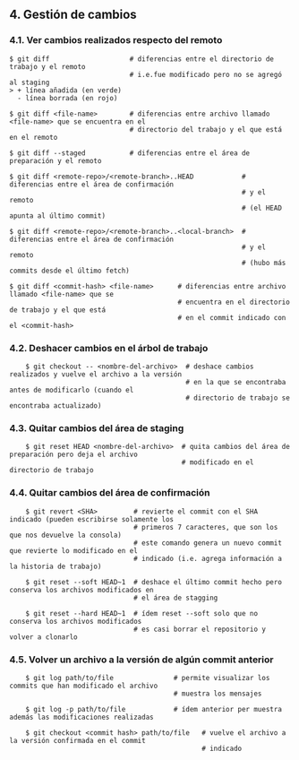 ## 4. Gestión de cambios

### 4.1. Ver cambios realizados respecto del remoto

    $ git diff                    # diferencias entre el directorio de trabajo y el remoto
                                  # i.e.fue modificado pero no se agregó al staging
    > + línea añadida (en verde)
      - línea borrada (en rojo)

    $ git diff <file-name>        # diferencias entre archivo llamado <file-name> que se encuentra en el
                                  # directorio del trabajo y el que está en el remoto

    $ git diff --staged           # diferencias entre el área de preparación y el remoto

    $ git diff <remote-repo>/<remote-branch>..HEAD            # diferencias entre el área de confirmación
                                                              # y el remoto
                                                              # (el HEAD apunta al último commit)

    $ git diff <remote-repo>/<remote-branch>..<local-branch>  # diferencias entre el área de confirmación
                                                              # y el remoto
                                                              # (hubo más commits desde el último fetch)

    $ git diff <commit-hash> <file-name>      # diferencias entre archivo llamado <file-name> que se
                                              # encuentra en el directorio de trabajo y el que está
                                              # en el commit indicado con el <commit-hash>

### 4.2. Deshacer cambios en el árbol de trabajo

        $ git checkout -- <nombre-del-archivo>  # deshace cambios realizados y vuelve el archivo a la versión
                                                # en la que se encontraba antes de modificarlo (cuando el
                                                # directorio de trabajo se encontraba actualizado)

### 4.3. Quitar cambios del área de staging

        $ git reset HEAD <nombre-del-archivo>  # quita cambios del área de preparación pero deja el archivo
                                               # modificado en el directorio de trabajo

### 4.4. Quitar cambios del área de confirmación

        $ git revert <SHA>         # revierte el commit con el SHA indicado (pueden escribirse solamente los
                                   # primeros 7 caracteres, que son los que nos devuelve la consola)
                                   # este comando genera un nuevo commit que revierte lo modificado en el
                                   # indicado (i.e. agrega información a la historia de trabajo)
        
        $ git reset --soft HEAD~1  # deshace el último commit hecho pero conserva los archivos modificados en
                                   # el área de stagging
        
        $ git reset --hard HEAD~1  # ídem reset --soft solo que no conserva los archivos modificados 
                                   # es casi borrar el repositorio y volver a clonarlo

### 4.5. Volver un archivo a la versión de algún commit anterior

        $ git log path/to/file               # permite visualizar los commits que han modificado el archivo
                                             # muestra los mensajes
        
        $ git log -p path/to/file            # ídem anterior per muestra además las modificaciones realizadas
        
        $ git checkout <commit hash> path/to/file   # vuelve el archivo a la versión confirmada en el commit
                                                    # indicado
